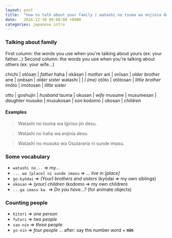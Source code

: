 ```yaml
---
layout: post
title:  "how to talk about your family | watashi no tsuma wa enjinia desu."
date:   2016-12-30 00:08:00 +0900
categories: japanese intro
---
```


### Talking about family

First column: the words you use when you're talking about yours (ex: your father...)
Second column: the words you use when you're talking about others (ex: your wife...)

chichi | otōsan | _father_
haha | okāsan | _mother_
ani | onīsan | _older brother_
ane | onēsan | _older sister_
watashi |     | _I (me)_
otōto | otōtosan | _little brother_
imōto | imōtosan | _little sister_

otto | goshujin | _husband_
tsuma | okusan | _wife_
musume | musumesan | _daughter_
musuko | musukosan | _son_
kodomo | okosan | _children_



#### Examples
> Watashi no tsuma wa Igirisu-jin desu.

> Watashi no haha wa enjinia desu.

> Watashi no musuko wa Osutararia ni sunde imasu.

### Some vocabulary
* `watashi no...` => _my..._
* `... wa [place] ni sunde imasu` => _... live in [place]_
* `go-kyōdai` => _(Your) brothers and sisters_ (kyōdai => my own siblings)
* `okosan` => _(your) children_ (kodomo => my own children)
* `...ga imasu ka.` => _Do you have...?_ (for animate objects)

### Counting people
* `hitori` => _one person_
* `futori` => _two people_
* `san-nin` => _three people_
* `yo-nin` => _four people_
... after: say the number word + **nin**
